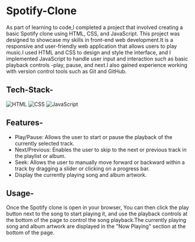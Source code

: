 #  Spotify-Clone
As part of learning to code,I completed a project that involved creating a basic Spotify clone using HTML, CSS, and JavaScript. This project was designed to showcase my skills in front-end web development.It is a responsive and user-friendly web application that allows users to play music.I used HTML and CSS to design and style the interface, and I implemented JavaScript to handle user input and interaction such as basic playback controls -play, pause, and next.I also gained experience working with version control tools such as Git and GitHub.

## Tech-Stack-

<div align="left">
<img alt="HTML" src="https://img.shields.io/badge/html-%23E34F26.svg?style=for-the-badge&logo=html5&logoColor=white"/>
<img alt="CSS" src="https://img.shields.io/badge/css-%231572B6.svg?style=for-the-badge&logo=css3&logoColor=white"/> 
<img alt="JavaScript" src="https://img.shields.io/badge/javascript-%23323330.svg?style=for-the-badge&logo=javascript&logoColor=%23F7DF1E"/>
</div>

## Features-

- Play/Pause: Allows the user to start or pause the playback of the currently selected track.
- Next/Previous: Enables the user to skip to the next or previous track in the playlist or album.
- Seek: Allows the user to manually move forward or backward within a track by dragging a slider or clicking on a progress bar.
- Display the currently playing song and album artwork.

## Usage-
  Once the Spotify clone is open in your browser, You can then click the play button next to the song to start playing it, and use the playback controls at the 
  bottom of the page to control the song playback.The currently playing song and album artwork are displayed in the "Now Playing" section at the bottom of the page.
